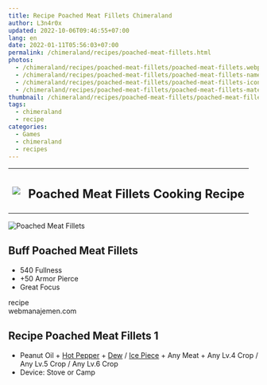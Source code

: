 ```yaml
---
title: Recipe Poached Meat Fillets Chimeraland
author: L3n4r0x
updated: 2022-10-06T09:46:55+07:00
lang: en
date: 2022-01-11T05:56:03+07:00
permalink: /chimeraland/recipes/poached-meat-fillets.html
photos:
  - /chimeraland/recipes/poached-meat-fillets/poached-meat-fillets.webp
  - /chimeraland/recipes/poached-meat-fillets/poached-meat-fillets-name.webp
  - /chimeraland/recipes/poached-meat-fillets/poached-meat-fillets-icon.webp
  - /chimeraland/recipes/poached-meat-fillets/poached-meat-fillets-material.webp
thumbnail: /chimeraland/recipes/poached-meat-fillets/poached-meat-fillets.webp
tags:
  - chimeraland
  - recipe
categories:
  - Games
  - chimeraland
  - recipes
---
```


<section id="bootstrap-wrapper">
  <link
    rel="stylesheet"
    href="https://rawcdn.githack.com/dimaslanjaka/Web-Manajemen/0c3b5aa1813bd4abcd2c11bf3e37928b15c28664/css/bootstrap-5-3-0-alpha3-wrapper.css"
  />
  <div class="row mb-2">
    <div class="col-md-12 mb-2">
      <table class="table" id="post-info">
        <tbody>
          <tr>
            <td>
              <img
                class="d-inline-block me-2"
                src="/chimeraland/recipes/poached-meat-fillets/poached-meat-fillets-icon.webp"
                width="auto"
                height="auto"
              />
            </td>
            <td><h1 class="fs-5">Poached Meat Fillets Cooking Recipe</h1></td>
          </tr>
        </tbody>
      </table>
    </div>
  </div>
  <div class="card mb-2 bg-dark text-light">
    <div class="row g-0">
      <div class="col-sm-4 position-relative mb-2">
        <img
          src="/chimeraland/recipes/poached-meat-fillets/poached-meat-fillets-material.webp"
          class="card-img fit-cover w-100 h-100"
          alt="Poached Meat Fillets"
          data-fancybox="true"
        />
      </div>
      <div class="col-sm-8 mb-2">
        <div class="card-body">
          <h2 class="card-title fs-5">Buff Poached Meat Fillets</h2>
          <div class="card-text">
            <ul>
              <li>540 Fullness</li>
              <li>+50 Armor Pierce</li>
              <li>Great Focus</li>
            </ul>
          </div>
          <span class="badge rounded-pill bg-dark text-white">recipe</span>
        </div>
        <div class="card-footer text-end text-muted">webmanajemen.com</div>
      </div>
    </div>
  </div>
  <div class="row mb-2">
    <div class="col-12 col-lg-6 recipe-item mb-2">
      <div class="card">
        <div class="card-body">
          <h2 class="card-title fs-5">Recipe Poached Meat Fillets 1</h2>
          <div class="card-text">
            <ul>
              <li>
                Peanut Oil<span> + </span
                ><a
                  class="text-decoration-none"
                  href="/chimeraland/materials/hot-pepper.html"
                  >Hot Pepper</a
                ><span> + </span
                ><a
                  class="text-decoration-none"
                  href="/chimeraland/materials/dew.html"
                  >Dew</a
                ><span> / </span
                ><a
                  class="text-decoration-none"
                  href="/chimeraland/materials/ice-piece.html"
                  >Ice Piece</a
                ><span> + </span>Any Meat<span> + </span>Any Lv.4 Crop<span>
                  / </span
                >Any Lv.5 Crop<span> / </span>Any Lv.6 Crop
              </li>
              <li>Device: Stove or Camp</li>
            </ul>
          </div>
        </div>
      </div>
    </div>
  </div>
</section>